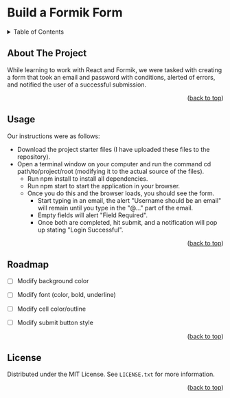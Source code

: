 <h1> Build a Formik Form</h1>

<details>
  <summary>Table of Contents</summary>
  <ol>
    <li>
      <a href="#about-the-project">About The Project</a>
    </li>
    <li><a href="#usage">Usage</a></li>
    <li><a href="#roadmap">Roadmap</a></li>
    <li><a href="#license">License</a></li>
  </ol>
</details>


<!-- ABOUT THE PROJECT -->
## About The Project

While learning to work with React and Formik, we were tasked with creating a form that took an email and password with conditions, alerted of errors, and notified the user of a successful submission. 

<p align="right">(<a href="#top">back to top</a>)</p>


<!-- USAGE EXAMPLES -->
## Usage

Our instructions were as follows: 
* Download the project starter files (I have uploaded these files to the repository).
* Open a terminal window on your computer and run the command cd path/to/project/root (modifying it to the actual source of the files).
  * Run npm install to install all dependencies.
  * Run npm start to start the application in your browser.
  * Once you do this and the browser loads, you should see the form.
      * Start typing in an email, the alert "Username should be an email" will remain until you type in the "@..." part of the email.
      * Empty fields will alert "Field Required".
      * Once both are completed, hit submit, and a notification will pop up stating "Login Successful".

<p align="right">(<a href="#top">back to top</a>)</p>



<!-- ROADMAP -->
## Roadmap

- [ ] Modify background color
- [ ] Modify font (color, bold, underline)
- [ ] Modify cell color/outline
- [ ] Modify submit button style


<p align="right">(<a href="#top">back to top</a>)</p>



<!-- LICENSE -->
## License

Distributed under the MIT License. See `LICENSE.txt` for more information.

<p align="right">(<a href="#top">back to top</a>)</p>
